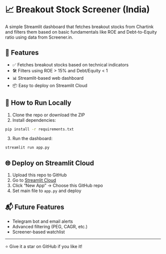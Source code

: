 # 📈 Breakout Stock Screener (India)

A simple Streamlit dashboard that fetches breakout stocks from Chartink and filters them based on basic fundamentals like ROE and Debt-to-Equity ratio using data from Screener.in.

## 🔧 Features
- ✅ Fetches breakout stocks based on technical indicators
- 🛠️ Filters using ROE > 15% and Debt/Equity < 1
- 📊 Streamlit-based web dashboard
- 📦 Easy to deploy on Streamlit Cloud

## 🧪 How to Run Locally

1. Clone the repo or download the ZIP
2. Install dependencies:
```bash
pip install -r requirements.txt
```
3. Run the dashboard:
```bash
streamlit run app.py
```

## 🌐 Deploy on Streamlit Cloud

1. Upload this repo to GitHub
2. Go to [Streamlit Cloud](https://streamlit.io/cloud)
3. Click “New App” → Choose this GitHub repo
4. Set main file to `app.py` and deploy

## 📬 Future Features
- Telegram bot and email alerts
- Advanced filtering (PEG, CAGR, etc.)
- Screener-based watchlist

---

⭐ Give it a star on GitHub if you like it!